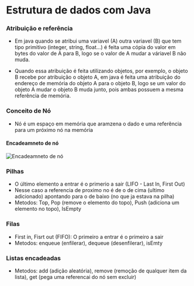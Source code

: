 # Estrutura de dados com Java

### Atribuição e referência

- Em java quando se atribui uma variavel (A) outra variavel (B) que tem tipo primitivo (integer, string, float...)
  é feita uma cópia do valor em bytes do valor de A para B, logo se o valor de A mudar a váriavel B não muda.

- Quando essa atribuição é feita utilizando objetos, por exemplo, o objeto B recebe por atribuição o objeto A,
  em java é feita uma atribuição do endereço de memória do objeto A para o objeto B, logo se um valor do objeto A mudar o objeto B muda junto, pois ambas possuem a mesma referência de memória.

### Conceito de Nó

- Nó é um espaço em memória que aramzena o dado e uma referência para um próximo nó na memória

#### Encadeamneto de nó

![Encadeamneto de nó](estrutura-de-dados/assets/encadeamento-no.png)

### Pilhas

- O último elemento a entrar é o primerio a sair (LIFO - Last In, First Out)
- Nesse caso a referencia de proximo no é de o de cima (ultimo adicionado) apontando para o de baixo (no que ja estava na pilha)
- Metodos: Top, Pop (remove o elemento do topo), Push (adiciona um elemento no topo), IsEmpty

### Filas

- First in, Fisrt out (FIFO): O primeiro a entrar é o primeiro a sair
- Metodos: enqueue (enfilerar), dequeue (desenfilerar), isEmty

### Listas encadeadas
- Metodos: add (adição aleatória), remove (remoção de qualquer item da lista), get (pega uma referencai do nó sem excluir)